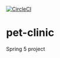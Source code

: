 [![CircleCI](https://circleci.com/gh/NovaBG03/pet-clinic.svg?style=svg)](https://circleci.com/gh/NovaBG03/pet-clinic)

# pet-clinic
Spring 5 project
